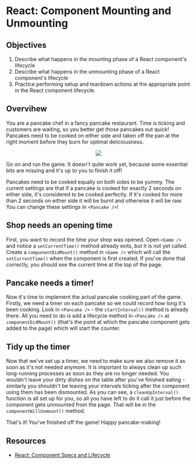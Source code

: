 # React: Component Mounting and Unmounting

## Objectives

1. Describe what happens in the mounting phase of a React component's lifecycle
2. Describe what happens in the unmounting phase of a React component's
   lifecycle
3. Practice performing setup and teardown actions at the appropriate point in
   the React component lifecycle.

## Overvihew

You are a pancake chef in a fancy pancake restaurant. Time is ticking and
customers are waiting, so you better get those pancakes out quick! Pancakes need
to be cooked on either side and taken off the pan at the right moment before
they burn for optimal deliciousness.

<p align="center">
  <img src="http://i.imgur.com/yti5NLe.gif"/>
</p>

Go on and run the game. It doesn't quite work yet, because some essential bits
are missing and it's up to you to finish it off!

Pancakes need to be cooked equally on both sides to be yummy. The current
settings are that if a pancake is cooked for exactly 2 seconds on either side,
it's considered to be cooked perfectly. If it's cooked for more than 2 seconds
on either side it will be burnt and otherwise it will be raw. You can change
these settings in `<Pancake />`!

## Shop needs an opening time

First, you want to record the time your shop was opened. Open `<Game />` and
notice a `setCurrentTime()` method already exits, but it is not yet called.
Create a `componentDidMount()` method in `<Game />` which will call the
`setCurrentTime()` when the component is first created. If you've done that
correctly, you should see the current time at the top of the page.

## Pancake needs a timer!

Now it's time to implement the actual pancake cooking part of the game. Firstly,
we need a timer on each pancake so we could record how long it's been cooking.
Look in `<Pancake />` - the `startInterval()` method is already there. All you
need to do is add a lifecycle method in `<Pancake />` at `componentDidMount()`
(that's the point at which the pancake component gets added to the page) which
will start the counter.


## Tidy up the timer

Now that we've set up a timer, we need to make sure we also remove it as soon as
it's not needed anymore. It is important to always clean up such long-running
processes as soon as they are no longer needed. You wouldn't leave your dirty
dishes on the table after you've finished eating - similarly you shouldn't be
leaving your intervals ticking after the component using them has been
dismounted. As you can see, a `cleanUpInterval()` function is all set up for
you, so all you have left to do it call it just before the component gets
unmounted from the page. That will be in the `componentWillUnmount()` method.

That's it! You've finished off the game! Happy pancake-making!

## Resources

- [React: Component Specs and Lifecycle](https://reactjs.org/docs/react-component.html)

